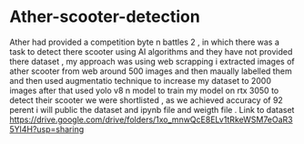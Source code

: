 # Ather-scooter-detection
Ather had provided a competition byte n battles 2 , in which there was a task to detect there scooter using AI algorithms and they have not provided there dataset , my approach was  using web scrapping i extracted images of ather scooter from web around 500 images and then  maually labelled them and then used augmentatio technique to increase my dataset to 2000 images after that used yolo v8 n model to train my model on rtx 3050 to detect their scooter we were shortlisted , as we achieved accuracy of 92 perent i will public the dataset and ipynb file and weigth file .
Link to dataset https://drive.google.com/drive/folders/1xo_mnwQcE8ELv1tRkeWSM7eOaR35Yl4H?usp=sharing
